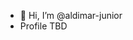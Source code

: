 - 👋 Hi, I’m @aldimar-junior
- Profile TBD

<!---
aldimar-junior/aldimar-junior is a ✨ special ✨ repository because its `README.md` (this file) appears on your GitHub profile.
You can click the Preview link to take a look at your changes.
--->
